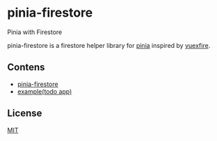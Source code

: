 # pinia-firestore

Pinia with Firestore

pinia-firestore is a firestore helper library for [pinia](https://pinia.esm.dev/) inspired by [vuexfire](https://vuefire.vuejs.org/vuexfire/).


## Contens

- [pinia-firestore](https://github.com/s-agena/pinia-firestore/tree/main/packages/pinia-firestore)
- [example(todo app)](https://github.com/s-agena/pinia-firestore/tree/main/packages/examples/ts-todo-app)


## License

[MIT](http://opensource.org/licenses/MIT)